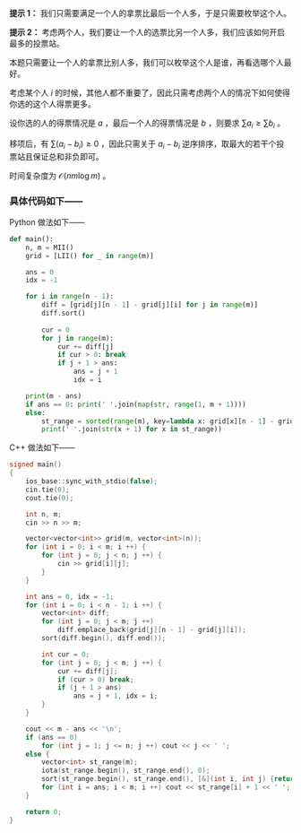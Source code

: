 **提示 1：** 我们只需要满足一个人的拿票比最后一个人多，于是只需要枚举这个人。

**提示 2：** 考虑两个人，我们要让一个人的选票比另一个人多，我们应该如何开启最多的投票站。

本题只需要让一个人的拿票比别人多，我们可以枚举这个人是谁，再看选哪个人最好。

考虑某个人 $i$ 的时候，其他人都不重要了，因此只需考虑两个人的情况下如何使得你选的这个人得票更多。

设你选的人的得票情况是 $a$ ，最后一个人的得票情况是 $b$ ，则要求 $\sum a_i\geq\sum b_i$ 。

移项后，有 $\sum (a_i-b_i)\geq 0$ ，因此只需关于 $a_i-b_i$ 逆序排序，取最大的若干个投票站且保证总和非负即可。

时间复杂度为 $\mathcal{O}(nm\log m)$ 。

### 具体代码如下——

Python 做法如下——

```Python []
def main():
    n, m = MII()
    grid = [LII() for _ in range(m)]

    ans = 0
    idx = -1

    for i in range(n - 1):
        diff = [grid[j][n - 1] - grid[j][i] for j in range(m)]
        diff.sort()
        
        cur = 0
        for j in range(m):
            cur += diff[j]
            if cur > 0: break
            if j + 1 > ans:
                ans = j + 1
                idx = i

    print(m - ans)
    if ans == 0: print(' '.join(map(str, range(1, m + 1))))
    else:
        st_range = sorted(range(m), key=lambda x: grid[x][n - 1] - grid[x][idx])[ans:]
        print(' '.join(str(x + 1) for x in st_range))
```

C++ 做法如下——

```cpp []
signed main()
{
    ios_base::sync_with_stdio(false);
    cin.tie(0);
    cout.tie(0);

    int n, m;
    cin >> n >> m;

    vector<vector<int>> grid(m, vector<int>(n));
    for (int i = 0; i < m; i ++) {
        for (int j = 0; j < n; j ++) {
            cin >> grid[i][j];
        }
    }

    int ans = 0, idx = -1;
    for (int i = 0; i < n - 1; i ++) {
        vector<int> diff;
        for (int j = 0; j < m; j ++)
            diff.emplace_back(grid[j][n - 1] - grid[j][i]);
        sort(diff.begin(), diff.end());

        int cur = 0;
        for (int j = 0; j < m; j ++) {
            cur += diff[j];
            if (cur > 0) break;
            if (j + 1 > ans)
                ans = j + 1, idx = i;
        }
    }

    cout << m - ans << '\n';
    if (ans == 0)
        for (int j = 1; j <= n; j ++) cout << j << ' ';
    else {
        vector<int> st_range(m);
        iota(st_range.begin(), st_range.end(), 0);
        sort(st_range.begin(), st_range.end(), [&](int i, int j) {return grid[i][n - 1] - grid[i][idx] < grid[j][n - 1] - grid[j][idx];});
        for (int i = ans; i < m; i ++) cout << st_range[i] + 1 << ' ';
    }

    return 0;
}
```
